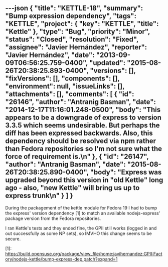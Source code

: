---json
{
  "title": "KETTLE-18",
  "summary": "Bump expression dependency",
  "tags": "KETTLE",
  "project": {
    "key": "KETTLE",
    "title": "Kettle"
  },
  "type": "Bug",
  "priority": "Minor",
  "status": "Closed",
  "resolution": "Fixed",
  "assignee": "Javier Hernández",
  "reporter": "Javier Hernández",
  "date": "2013-09-09T06:56:25.759-0400",
  "updated": "2015-08-26T20:38:25.893-0400",
  "versions": [],
  "fixVersions": [],
  "components": [],
  "environment": null,
  "issueLinks": [],
  "attachments": [],
  "comments": [
    {
      "id": "26146",
      "author": "Antranig Basman",
      "date": "2014-12-17T11:16:01.248-0500",
      "body": "This appears to be a downgrade of express to version 3.3.5 which seems undesirable. But perhaps the diff has been expressed backwards. Also, this dependency should be resolved via npm rather than Fedora repositories so I'm not sure what the force of requirement is.\n"
    },
    {
      "id": "26147",
      "author": "Antranig Basman",
      "date": "2015-08-26T20:38:25.890-0400",
      "body": "Express was upgraded beyond this version in \"old Kettle\" long ago - also, \"new Kettle\" will bring us up to express trunk\n"
    }
  ]
}
---
During the packagement of the kettle module for Fedora 19 I had to bump the express' version dependency \[1] to match an available nodejs-express' package version from the Fedora repositories.

I ran Kettle's tests and they ended fine, the GPII still works (logged in and out successfully as some NP sets), so IMVHO this change seems to be secure.

\[1]: <https://build.opensuse.org/package/view_file/home:javihernandez:GPII:Factory/nodejs-kettle/bump-express-dep.patch?expand=1>

        